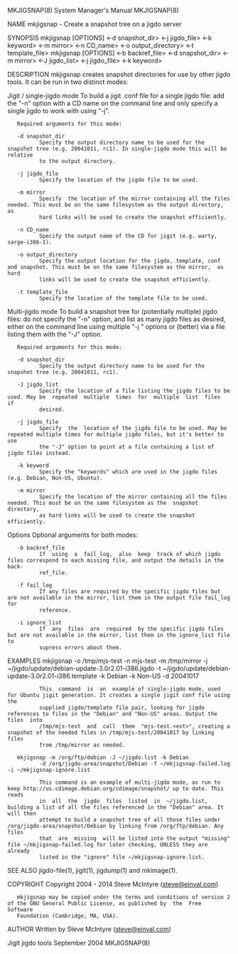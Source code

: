 MKJIGSNAP(8)                                                  System Manager's Manual                                                 MKJIGSNAP(8)

NAME
       mkjigsnap - Create a snapshot tree on a jigdo server

SYNOPSIS
       mkjigsnap [OPTIONS] <-d snapshot_dir> <-j jigdo_file> <-k keyword> <-m mirror> <-n CD_name> <-o output_directory> <-t template_file>
       mkjigsnap [OPTIONS] <-b backref_file> <-d snapshot_dir> <-m mirror> <-J jigdo_list> <-j jigdo_file> <-k keyword>

DESCRIPTION
       mkjigsnap creates snapshot directories for use by other jigdo tools. It can be run in two distinct modes:

   Jigit / single-jigdo mode
       To build a jigit .conf file for a single jigdo file: add the "-n" option with a CD name on the command line and only specify a single jigdo
       to work with using "-j".

       Required arguments for this mode:

       -d snapshot_dir
              Specify the output directory name to be used for the snapshot tree (e.g. 20041011, rc1). In single-jigdo mode this will be  relative
              to the output directory.

       -j jigdo_file
              Specify the location of the jigdo file to be used.

       -m mirror
              Specify  the location of the mirror containing all the files needed. This must be on the same filesystem as the output directory, as
              hard links will be used to create the snapshot efficiently.

       -n CD_name
              Specify the output name of the CD for jigit (e.g. warty, sarge-i386-1).

       -o output_directory
              Specify the output location for the jigdo, template, conf and snapshot. This must be on the same filesystem as the mirror,  as  hard
              links will be used to create the snapshot efficiently.

       -t template_file
              Specify the location of the template file to be used.

   Multi-jigdo mode
       To  build  a snapshot tree for (potentially multiple) jigdo files: do not specify the "-n" option, and list as many jigdo files as desired,
       either on the command line using multiple "-j <jigdo>" options or (better) via a file listing them with the "-J" option.

       Required arguments for this mode:

       -d snapshot_dir
              Specify the output directory name to be used for the snapshot tree (e.g. 20041011, rc1).

       -J jigdo_list
              Specify the location of a file listing the jigdo files to be used. May be  repeated  multiple  times  for  multiple  list  files  if
              desired.

       -j jigdo_file
              Specify  the  location of the jigdo file to be used. May be repeated multiple times for multiple jigdo files, but it's better to use
              the "-J" option to point at a file containing a list of jigdo files instead.

       -k keyword
              Specify the "keywords" which are used in the jigdo files (e.g. Debian, Non-US, Ubuntu).

       -m mirror
              Specify the location of the mirror containing all the files needed. This must be on the same filesystem as the  snapshot  directory,
              as hard links will be used to create the snapshot efficiently.

   Options
       Optional arguments for both modes:

       -b backref_file
              If  using  a  fail_log,  also  keep  track of which jigdo files correspond to each missing file, and output the details in the back‐
              ref_file.

       -f fail_log
              If any files are required by the specific jigdo files but are not available in the mirror, list them in the output file fail_log for
              reference.

       -i ignore_list
              If  any  files  are  required  by the specific jigdo files but are not available in the mirror, list them in the ignore_list file to
              supress errors about them.

EXAMPLES
       mkjigsnap -o /tmp/mjs-test -n mjs-test -m /tmp/mirror -j
              ~/jigdo/update/debian-update-3.0r2.01-i386.jigdo -t  ~/jigdo/update/debian-update-3.0r2.01-i386.template  -k  Debian  -k  Non-US  -d
              20041017

              This  command  is  an  example of single-jigdo mode, used for Ubuntu jigit generation. It creates a single jigit conf file using the
              supplied jigdo/template file pair, looking for jigdo references to files in the "Debian" and "Non-US" areas. Output the  files  into
              /tmp/mjs-test  and  call  them  "mjs-test.<ext>", creating a snapshot of the needed files in /tmp/mjs-test/20041017 by linking files
              from /tmp/mirror as needed.

       mkjigsnap -m /org/ftp/debian -J ~/jigdo.list -k Debian
              -d /org/jigdo-area/snapshot/Debian -f ~/mkjigsnap-failed.log -i ~/mkjigsnap-ignore.list

              This command is an example of multi-jigdo mode, as run to keep http://us.cdimage.debian.org/cdimage/snapshot/ up to date. This reads
              in  all  the  jigdo  files  listed  in  ~/jigdo.list, building a list of all the files referenced in the "Debian" area. It will then
              attempt to build a snapshot tree of all those files under /org/jigdo-area/snapshot/Debian by linking from /org/ftp/debian. Any files
              that  are  missing  will be listed into the output "missing" file ~/mkjigsnap-failed.log for later checking, UNLESS they are already
              listed in the "ignore" file ~/mkjigsnap-ignore.list.

SEE ALSO
       jigdo-file(1), jigit(1), jigdump(1) and mkimage(1).

COPYRIGHT
       Copyright 2004 - 2014 Steve McIntyre (steve@einval.com)

       mkjigsnap may be copied under the terms and conditions of version 2 of the GNU General Public License, as published by  the  Free  Software
       Foundation (Cambridge, MA, USA).

AUTHOR
       Written by Steve McIntyre (steve@einval.com)

Jigit jigdo tools                                                 September 2004                                                      MKJIGSNAP(8)
